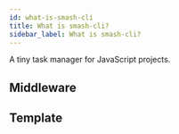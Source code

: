 ```yaml
---
id: what-is-smash-cli
title: What is smash-cli?
sidebar_label: What is smash-cli?
---
```


A tiny task manager for JavaScript projects.

<!-- Check the [documentation](https://docusaurus.io) for how to use smash-cli. -->

## Middleware

## Template
